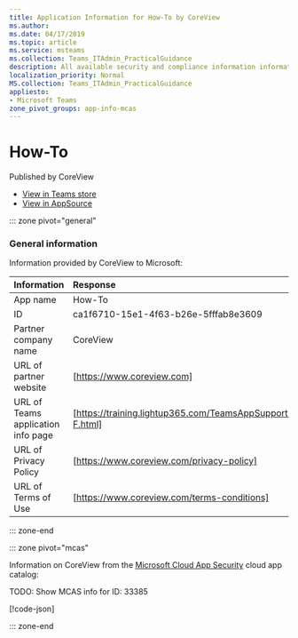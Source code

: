 ```yaml
---
title: Application Information for How-To by CoreView
ms.author: 
ms.date: 04/17/2019
ms.topic: article
ms.service: msteams
ms.collection: Teams_ITAdmin_PracticalGuidance
description: All available security and compliance information information for How-To, its data handling policies, its Microsoft Cloud App Security app catalog information, and security/compliance information in the CSA STAR registry.
localization_priority: Normal
MS.collection: Teams_ITAdmin_PracticalGuidance
appliesto:
- Microsoft Teams
zone_pivot_groups: app-info-mcas
---
```

# How-To

Published by CoreView
* <a href="https://teams.microsoft.com/l/app/ca1f6710-15e1-4f63-b26e-5fffab8e3609" target="_blank">View in Teams store</a>
* <a href="https://appsource.microsoft.com/en-us/product/office/WA104381870" target="_blank">View in AppSource</a>

::: zone pivot="general"

### General information

Information provided by CoreView to Microsoft:

| **Information** | **Response** |
|:----------------|:-------------|
| App name | How-To |
| ID | ca1f6710-15e1-4f63-b26e-5fffab8e3609 |
| Partner company name | CoreView |
| URL of partner website | [https://www.coreview.com] |
| URL of Teams application info page | [https://training.lightup365.com/TeamsAppSupport-F.html] |
| URL of Privacy Policy | [https://www.coreview.com/privacy-policy] |
| URL of Terms of Use | [https://www.coreview.com/terms-conditions] |

::: zone-end


::: zone pivot="mcas"

Information on CoreView from the [Microsoft Cloud App Security](https://www.microsoft.com/en-us/enterprise-mobility-security/cloud-app-security) cloud app catalog:

TODO: Show MCAS info for ID: 33385

[!code-json[](./json/33385.json)]

::: zone-end

